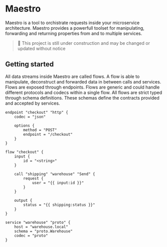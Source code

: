 # Maestro

Maestro is a tool to orchistrate requests inside your microservice architecture.
Maestro provides a powerfull toolset for manipulating, forwarding and returning properties from and to multiple services.

> 🚧 This project is still under construction and may be changed or updated without notice

## Getting started

All data streams inside Maestro are called flows.
A flow is able to manipulate, deconstruct and forwarded data in between calls and services.
Flows are exposed through endpoints. Flows are generic and could handle different protocols and codecs within a single flow.
All flows are strict typed through schema definitions. These schemas define the contracts provided and accepted by services.

```hcl
endpoint "checkout" "http" {
    codec = "json"

    options {
        method = "POST"
        endpoint = "/checkout"
    }
}

flow "checkout" {
    input {
        id = "<string>"
    }

    call "shipping" "warehouse" "Send" {
        request {
            user = "{{ input:id }}"
        }
    }

    output {
        status = "{{ shipping:status }}"
    }
}

service "warehouse" "proto" {
    host = "warehouse.local"
    schema = "proto.Warehouse"
    codec = "proto"
}
```